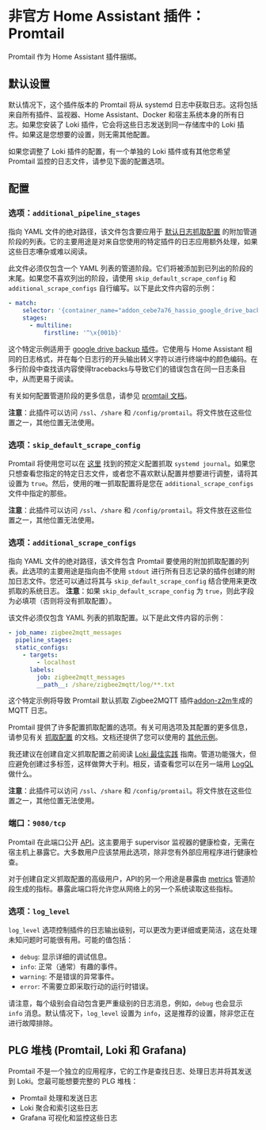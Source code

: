 # 非官方 Home Assistant 插件：Promtail

Promtail 作为 Home Assistant 插件捆绑。

## 默认设置

默认情况下，这个插件版本的 Promtail 将从 systemd 日志中获取日志。这将包括来自所有插件、监视器、Home Assistant、Docker 和宿主系统本身的所有日志。如果您安装了 Loki 插件，它会将这些日志发送到同一存储库中的 Loki 插件。如果这是您想要的设置，则无需其他配置。

如果您调整了 Loki 插件的配置，有一个单独的 Loki 插件或有其他您希望 Promtail 监控的日志文件，请参见下面的配置选项。

## 配置

### 选项：`additional_pipeline_stages`

指向 YAML 文件的绝对路径，该文件包含要应用于 [默认日志抓取配置][addon-default-config] 的附加管道阶段的列表。它的主要用途是对来自您使用的特定插件的日志应用额外处理，如果这些日志嘈杂或难以阅读。

此文件必须仅包含一个 YAML 列表的管道阶段。它们将被添加到已列出的阶段的末尾。如果您不喜欢列出的阶段，请使用 `skip_default_scrape_config` 和 `additional_scrape_configs` 自行编写。以下是此文件内容的示例：

```yaml
- match:
    selector: '{container_name="addon_cebe7a76_hassio_google_drive_backup"}'
    stages:
      - multiline:
          firstline: '^\x{001b}'
```

这个特定示例适用于 [google drive backup 插件][addon-google-drive-backup]。它使用与 Home Assistant 相同的日志格式，并在每个日志行的开头输出转义字符以进行终端中的颜色编码。在多行阶段中查找该内容使得tracebacks与导致它们的错误包含在同一日志条目中，从而更易于阅读。

有关如何配置管道阶段的更多信息，请参见 [promtail 文档][promtail-doc-stages]。

**注意**：此插件可以访问 `/ssl`、`/share` 和 `/config/promtail`。将文件放在这些位置之一，其他位置无法使用。

### 选项：`skip_default_scrape_config`

Promtail 将使用您可以在 [这里][addon-default-config] 找到的预定义配置抓取 `systemd journal`。如果您只想查看您指定的特定日志文件，或者您不喜欢默认配置并想要进行调整，请将其设置为 `true`。然后，使用的唯一抓取配置将是您在 `additional_scrape_configs` 文件中指定的那些。

**注意**：此插件可以访问 `/ssl`、`/share` 和 `/config/promtail`。将文件放在这些位置之一，其他位置无法使用。

### 选项：`additional_scrape_configs`

指向 YAML 文件的绝对路径，该文件包含 Promtail 要使用的附加抓取配置的列表。此选项的主要用途是指向由不使用 `stdout` 进行所有日志记录的插件创建的附加日志文件。您还可以通过将其与 `skip_default_scrape_config` 结合使用来更改抓取的系统日志。 **注意**：如果 `skip_default_scrape_config` 为 `true`，则此字段为必填项（否则将没有抓取配置）。

该文件必须仅包含 YAML 列表的抓取配置。以下是此文件内容的示例：

```yaml
- job_name: zigbee2mqtt_messages
  pipeline_stages:
  static_configs:
    - targets:
        - localhost
      labels:
        job: zigbee2mqtt_messages
        __path__: /share/zigbee2mqtt/log/**.txt
```

这个特定示例将导致 Promtail 默认抓取 Zigbee2MQTT 插件[addon-z2m]生成的 MQTT 日志。

Promtail 提供了许多配置抓取配置的选项。有关可用选项及其配置的更多信息，请参见有关 [抓取配置][promtail-doc-scrape-configs] 的文档。文档还提供了您可以使用的 [其他示例][promtail-doc-examples]。

我还建议在创建自定义抓取配置之前阅读 [Loki 最佳实践][loki-doc-best-practices] 指南。管道功能强大，但应避免创建过多标签，这样做弊大于利。相反，请查看您可以在另一端用 [LogQL][logql] 做什么。

**注意**：此插件可以访问 `/ssl`、`/share` 和 `/config/promtail`。将文件放在这些位置之一，其他位置无法使用。

### 端口：`9080/tcp`

Promtail 在此端口公开 [API][api]。这主要用于 supervisor 监视器的健康检查，无需在宿主机上暴露它。大多数用户应该禁用此选项，除非您有外部应用程序进行健康检查。

对于创建自定义抓取配置的高级用户，API的另一个用途是暴露由 [metrics][promtail-doc-metrics] 管道阶段生成的指标。暴露此端口将允许您从网络上的另一个系统读取这些指标。

### 选项：`log_level`

`log_level` 选项控制插件的日志输出级别，可以更改为更详细或更简洁，这在处理未知问题时可能很有用。可能的值包括：

- `debug`: 显示详细的调试信息。
- `info`: 正常（通常）有趣的事件。
- `warning`: 不是错误的异常事件。
- `error`: 不需要立即采取行动的运行时错误。

请注意，每个级别会自动包含更严重级别的日志消息，例如，`debug` 也会显示 `info` 消息。默认情况下，`log_level` 设置为 `info`，这是推荐的设置，除非您正在进行故障排除。

## PLG 堆栈 (Promtail, Loki 和 Grafana)

Promtail 不是一个独立的应用程序，它的工作是查找日志、处理日志并将其发送到 Loki。您最可能想要完整的 PLG 堆栈：

- Promtail 处理和发送日志
- Loki 聚合和索引这些日志
- Grafana 可视化和监控这些日志

[addon-default-config]: https://github.com/mdegat01/addon-promtail/blob/main/promtail/rootfs/etc/promtail/default-scrape-config.yaml
[addon-google-drive-backup]: https://github.com/sabeechen/hassio-google-drive-backup
[addon-z2m]: https://github.com/zigbee2mqtt/hassio-zigbee2mqtt
[api]: https://grafana.com/docs/loki/latest/clients/promtail/#api
[logql]: https://grafana.com/docs/loki/latest/logql/
[loki-doc-best-practices]: https://grafana.com/docs/loki/latest/best-practices/
[promtail-doc-examples]: https://grafana.com/docs/loki/latest/clients/promtail/configuration/#example-static-config
[promtail-doc-metrics]: https://grafana.com/docs/loki/latest/clients/promtail/configuration/#metrics
[promtail-doc-scrape-configs]: https://grafana.com/docs/loki/latest/clients/promtail/configuration/#scrape_configs
[promtail-doc-stages]: https://grafana.com/docs/loki/latest/clients/promtail/stages/